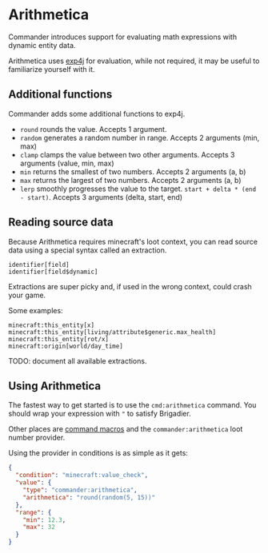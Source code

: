# Arithmetica

Commander introduces support for evaluating math expressions with dynamic entity data.

Arithmetica uses [exp4j](https://www.objecthunter.net/exp4j/index.html) for evaluation, while not required, it may be useful to familiarize yourself with it.

## Additional functions

Commander adds some additional functions to exp4j.

- `round` rounds the value. Accepts 1 argument.
- `random` generates a random number in range. Accepts 2 arguments (min, max)
- `clamp` clamps the value between two other arguments. Accepts 3 arguments (value, min, max) 
- `min` returns the smallest of two numbers. Accepts 2 arguments (a, b) 
- `max` returns the largest of two numbers. Accepts 2 arguments (a, b) 
- `lerp` smoothly progresses the value to the target. `start + delta * (end - start)`. Accepts 3 arguments (delta, start, end)

## Reading source data

Because Arithmetica requires minecraft's loot context, you can read source data using a special syntax called an extraction.
```
identifier[field]
identifier[field$dynamic]
```
Extractions are super picky and, if used in the wrong context, could crash your game.

Some examples:
```
minecraft:this_entity[x]
minecraft:this_entity[living/attribute$generic.max_health]
minecraft:this_entity[rot/x]
minecraft:origin[world/day_time]
```

TODO: document all available extractions.

## Using Arithmetica

The fastest way to get started is to use the `cmd:arithmetica` command. You should wrap your expression with `"` to satisfy Brigadier.

Other places are [command macros](Commands#command-macros) and the `commander:arithmetica` loot number provider.

Using the provider in conditions is as simple as it gets:

```json
{
  "condition": "minecraft:value_check",
  "value": {
    "type": "commander:arithmetica",
    "arithmetica": "round(random(5, 15))"
  },
  "range": {
    "min": 12.3,
    "max": 32
  }
}
```